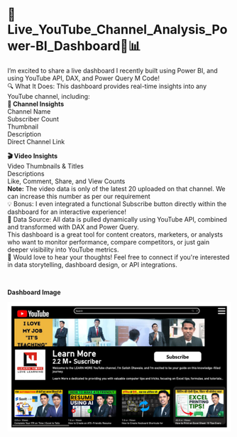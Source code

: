 # 🚀 Live_YouTube_Channel_Analysis_Power-BI_Dashboard🎥📊
I’m excited to share a live dashboard I recently built using Power BI, and using YouTube API, DAX, and Power Query M Code!
<br>
🔍 What It Does:
This dashboard provides real-time insights into any YouTube channel, including:
<br>
**📌 Channel Insights**
<br>
Channel Name
<br>
Subscriber Count
<br>
Thumbnail
<br>
Description
<br>
Direct Channel Link
<br>

**🎬 Video Insights**
<br>
Video Thumbnails & Titles
<br>
Descriptions
<br>
Like, Comment, Share, and View Counts
<br>
**Note:** The video data is only of the latest 20 uploaded on that channel. We can increase this number as per our requirement
<br>
💡 Bonus: I even integrated a functional Subscribe button directly within the dashboard for an interactive experience!
<br>
🔗 Data Source: All data is pulled dynamically using YouTube API, combined and transformed with DAX and Power Query.
<br>
This dashboard is a great tool for content creators, marketers, or analysts who want to monitor performance, compare competitors, or just gain deeper visibility into YouTube metrics.
<br>
💬 Would love to hear your thoughts! Feel free to connect if you're interested in data storytelling, dashboard design, or API integrations.

<br>

**Dashboard Image**

<img src="https://github.com/Manish-Data-Analyst/Live_YouTube_Channel_Analysis_Power-BI_Dashboard/blob/49e3a0b9768c45dc3403d090d817a17cf92b8c87/Live%20YouTube%20Dashboard.pdf" alt="Image Discription" width="600">
